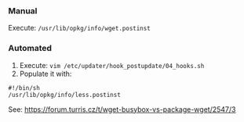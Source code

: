 ### Manual

Execute: `/usr/lib/opkg/info/wget.postinst`

### Automated

1. Execute: `vim /etc/updater/hook_postupdate/04_hooks.sh`
2. Populate it with:

  ```
  #!/bin/sh
  /usr/lib/opkg/info/less.postinst
  ```

See: https://forum.turris.cz/t/wget-busybox-vs-package-wget/2547/3
